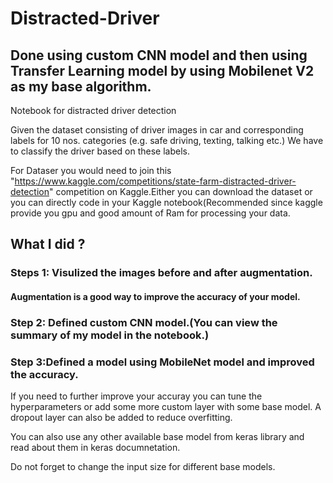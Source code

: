 # Distracted-Driver

## Done using custom CNN model and then using Transfer Learning model by using Mobilenet V2 as my base algorithm. 
Notebook for distracted driver detection 


Given the dataset consisting of driver images in car and corresponding labels for 10 nos. categories (e.g. safe driving, texting, talking etc.)
We have to classify the driver based on these labels.

For Dataser you would need to join this "https://www.kaggle.com/competitions/state-farm-distracted-driver-detection" competition on Kaggle.Either you can download the dataset or you can directly code in your Kaggle notebook(Recommended since kaggle provide you gpu and good amount of Ram for processing your data. 


## What I did ?

### Steps 1: Visulized the images before and after augmentation.
#### Augmentation is a good way to improve the accuracy of your model.

### Step 2: Defined custom CNN model.(You can view the summary of my model in the notebook.)

### Step 3:Defined a model using MobileNet model and improved the accuracy.

If you need to further improve your accuray you can tune the hyperparameters or add some more custom layer with some base model.
A dropout layer can also be added to reduce overfitting.

You can also use any other available base model from keras library and read about them in keras documnetation.

Do not forget to change the input size for different base models.



